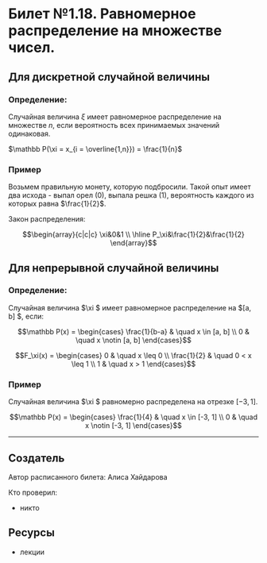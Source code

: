 # Билет №1.18. Равномерное распределение на множестве чисел.

## Для дискретной случайной величины

### Определение:

Случайная величина $\xi$ имеет равномерное распределение на множестве $n$, если вероятность всех принимаемых значений одинаковая.

$\mathbb P(\xi = x_{i = \overline{1,n}}) = \frac{1}{n}$

### Пример

Возьмем правильную монету, которую подбросили. Такой опыт имеет два исхода - выпал орел (0), выпала решка (1), вероятность каждого из которых равна $\frac{1}{2}$.

Закон распределения:

$$\begin{array}{c|c|c}
\xi&0&1 \\
\hline
P_\xi&\frac{1}{2}&\frac{1}{2}
\end{array}$$

## Для непрерывной случайной величины

### Определение:

Случайная величина  $\xi $ имеет равномерное распределение на  $[a, b] $, если:

$$\mathbb P(x) = 
\begin{cases} \frac{1}{b-a} & \quad x \in [a, b] \\
0  & \quad  x \notin [a, b] 
\end{cases}$$

$$F_\xi(x) = 
\begin{cases} 0 & \quad x \leq 0 \\
\frac{1}{2}  & \quad 0 < x \leq 1 \\
1 & \quad x > 1
\end{cases}$$

### Пример

Случайная величина  $\xi $ равномерно распределена на отрезке $[-3, 1]$.

$$\mathbb P(x) = 
\begin{cases} \frac{1}{4} & \quad x \in [-3, 1] \\
0  & \quad  x \notin [-3, 1] 
\end{cases}$$

---
## Создатель

Автор расписанного билета: Алиса Хайдарова

Кто проверил:
- никто

## Ресурсы
- лекции

